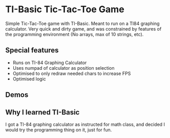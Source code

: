 # TI-Basic Tic-Tac-Toe Game

Simple Tic-Tac-Toe game with TI-Basic. Meant to run on a TI84 graphing calculator. Very quick and dirty game, and was constrained by features of the programming environment (No arrays, max of 10 strings, etc).

## Special features
- Runs on TI-84 Graphing Calculator
- Uses numpad of calculator as position selection
- Optimised to only redraw needed chars to increase FPS
- Optimised logic

## Demos


## Why I learned TI-Basic
I got a TI-84 graphing calculator as instructed for math class, and decided I would try the programming thing on it, just for fun.

